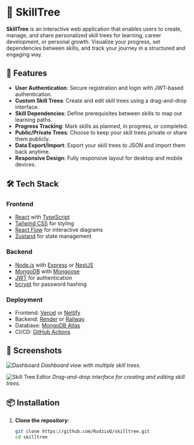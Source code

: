 # 🌱 SkillTree

**SkillTree** is an interactive web application that enables users to create, manage, and share personalized skill trees for learning, career development, or personal growth. Visualize your progress, set dependencies between skills, and track your journey in a structured and engaging way.

## 🚀 Features

- **User Authentication**: Secure registration and login with JWT-based authentication.
- **Custom Skill Trees**: Create and edit skill trees using a drag-and-drop interface.
- **Skill Dependencies**: Define prerequisites between skills to map out learning paths.
- **Progress Tracking**: Mark skills as planned, in progress, or completed.
- **Public/Private Trees**: Choose to keep your skill trees private or share them publicly.
- **Data Export/Import**: Export your skill trees to JSON and import them back anytime.
- **Responsive Design**: Fully responsive layout for desktop and mobile devices.

## 🛠️ Tech Stack

### Frontend

- [React](https://reactjs.org/) with [TypeScript](https://www.typescriptlang.org/)
- [Tailwind CSS](https://tailwindcss.com/) for styling
- [React Flow](https://reactflow.dev/) for interactive diagrams
- [Zustand](https://zustand-demo.pmnd.rs/) for state management

### Backend

- [Node.js](https://nodejs.org/) with [Express](https://expressjs.com/) or [NestJS](https://nestjs.com/)
- [MongoDB](https://www.mongodb.com/) with [Mongoose](https://mongoosejs.com/)
- [JWT](https://jwt.io/) for authentication
- [bcrypt](https://github.com/kelektiv/node.bcrypt.js/) for password hashing

### Deployment

- Frontend: [Vercel](https://vercel.com/) or [Netlify](https://www.netlify.com/)
- Backend: [Render](https://render.com/) or [Railway](https://railway.app/)
- Database: [MongoDB Atlas](https://www.mongodb.com/cloud/atlas)
- CI/CD: [GitHub Actions](https://github.com/features/actions)

## 📸 Screenshots

![Dashboard](./screenshots/dashboard.png)
*Dashboard view with multiple skill trees.*

![Skill Tree Editor](./screenshots/editor.png)
*Drag-and-drop interface for creating and editing skill trees.*

## 📦 Installation

1. **Clone the repository:**

   ```bash
   git clone https://github.com/RudzioQ/skilltree.git
   cd skilltree
